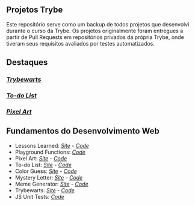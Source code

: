 ## Projetos Trybe
Este repositório serve como um backup de todos projetos que desenvolvi durante o curso da Trybe.
Os projetos originalmente foram entregues a partir de Pull Requests em repositórios privados da própria Trybe, onde tiveram seus requisitos avaliados por testes automatizados.

## Destaques
### *[Trybewarts](https://tormelo.github.io/trybe-projetos/04-trybewarts/)*
### *[To-do List](https://tormelo.github.io/trybe-projetos/03.2-todo-list/)*
### *[Pixel Art](https://tormelo.github.io/trybe-projetos/03.1-pixel-art/)*

<!-- <details>
<summary><strong> Fundamentos do Desenvolvimento Web</strong></summary> -->

## Fundamentos do Desenvolvimento Web
- Lessons Learned: *[Site](https://tormelo.github.io/trybe-projetos/01-lessons-learned/)* - *[Code](01-lessons-learned/)*
- Playground Functions: *[Code](02-playground-functions/)*
- Pixel Art: *[Site](https://tormelo.github.io/trybe-projetos/03.1-pixel-art/)* - *[Code](03.1-pixel-art/)*
- To-do List: *[Site](https://tormelo.github.io/trybe-projetos/03.2-todo-list/)* - *[Code](03.2-todo-list/)*
- Color Guess: *[Site](https://tormelo.github.io/trybe-projetos/03.3-color-guess/)* - *[Code](03.3-color-guess/)*
- Mystery Letter: *[Site](https://tormelo.github.io/trybe-projetos/03.4-mystery-letter/)* - *[Code](03.4-mystery-letter/)*
- Meme Generator: *[Site](https://tormelo.github.io/trybe-projetos/03.5-meme-generator/)* - *[Code](03.5-meme-generator/)*
- Trybewarts: *[Site](https://tormelo.github.io/trybe-projetos/04-trybewarts/)* - *[Code](04-trybewarts/)*
- JS Unit Tests: *[Code](05-js-unit-tests/)*

<!-- </details> -->